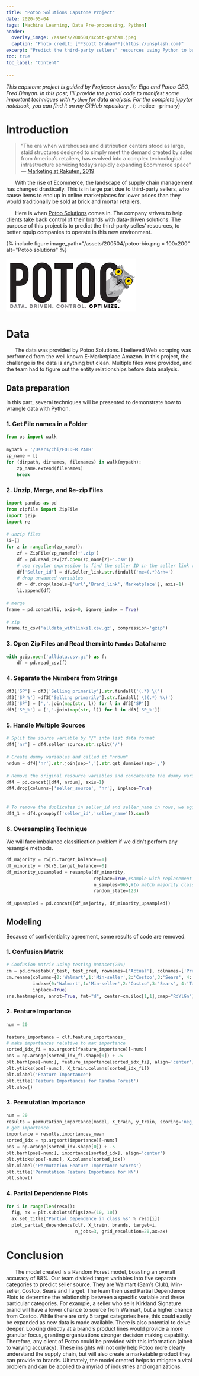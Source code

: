 ```yaml
---
title: "Potoo Solutions Capstone Project"
date: 2020-05-04
tags: [Machine Learning, Data Pre-processing, Python]
header:
  overlay_image: /assets/200504/scott-graham.jpeg
  caption: "Photo credit: [**Scott Graham**](https://unsplash.com)"
excerpt: "Predict the third-party sellers' resources using Python to build a multi-label classification problem. (Difficulty: ★★★☆☆)"
toc: true
toc_label: "Content"

---
```

_This capstone project is guided by Professor Jennifer Eigo and Potoo CEO, Fred Dimyan. In this post, I'll provide the partial code to manifest some important techniques with `Python` for data analysis. For the complete jupyter notebook, you can find it on my GitHub repository [<i class="fab fa-fw fa-github" aria-hidden="true"></i>](https://github.com/chw18019/Potoo-Solutions)._
{: .notice--primary}

# Introduction
> “The era when warehouses and distribution centers stood as large, staid structures designed to simply meet the demand created by sales from America’s retailers, has evolved into a complex technological infrastructure servicing today’s rapidly expanding Ecommerce space” ― [Marketing at Rakuten, 2019](https://www.rakutensl.com/post/how-ecommerce-is-transforming-todays-supply-chain) 

&nbsp;&nbsp;&nbsp;&nbsp;&nbsp;&nbsp;With the rise of Ecommerce, the landscape of supply chain management has changed drastically. This is in large part due to third-party sellers, who cause items to end up in online marketplaces for lower prices than they would traditionally be sold at brick and mortar retailers. 

&nbsp;&nbsp;&nbsp;&nbsp;&nbsp;&nbsp;Here is when [Potoo Solutions](https://potoosolutions.com/) comes in. The company strives to help clients take back control of their brands with data-driven solutions. The purpose of this project is to predict the third-party selles' resources, to better equip companies to operate in this new environment.

{% include figure image_path="/assets/200504/potoo-bio.png = 100x200" alt="Potoo solutions" %}

![](./assets/200504/potoo-bio.png)

# Data
&nbsp;&nbsp;&nbsp;&nbsp;&nbsp;&nbsp;The data was provided by Potoo Solutions. I believed Web scraping was perfromed from the well known E-Marketplace Amazon. In this project, the challenge is the data is anything but clean. Multiple files were provided, and the team had to figure out the entity relationships before data analysis. 

## Data preparation
In this part, several techniques will be presented to demonstrate how to wrangle data with Python.

### 1. Get File names in a Folder
```python
from os import walk

mypath = '/Users/chi/FOLDER PATH'
zp_name = []
for (dirpath, dirnames, filenames) in walk(mypath):
    zp_name.extend(filenames)
    break
```

### 2. Unzip, Merge, and Re-zip Files  
```python
import pandas as pd
from zipfile import ZipFile
import gzip
import re

# unzip files 
li=[]
for z in range(len(zp_name)):
    zf = ZipFile(zp_name[z]+'.zip')
    df = pd.read_csv(zf.open(zp_name[z]+'.csv'))
    # use regular expression to find the seller ID in the seller link variable
    df['Seller_id'] = df.Seller_link.str.findall('me=(.*)&rh=')
    # drop unwanted variables
    df = df.drop(labels=['url','Brand_link','Marketplace'], axis=1)
    li.append(df)

# merge
frame = pd.concat(li, axis=0, ignore_index = True)

# zip
frame.to_csv('alldata_withlinks1.csv.gz', compression='gzip')
```

### 3. Open Zip Files and Read them into `Pandas` Dataframe
```python
with gzip.open('alldata.csv.gz') as f:
    df = pd.read_csv(f)
```

### 4. Separate the Numbers from Strings

```python
df3['SP'] = df3['Selling primarily'].str.findall('(.*) \(')
df3['SP_%'] =df3['Selling primarily'].str.findall('\((.*) %\)')
df3['SP'] = [','.join(map(str, l)) for l in df3['SP']]
df3['SP_%'] = [','.join(map(str, l)) for l in df3['SP_%']]
```
### 5. Handle Multiple Sources
```python
# Split the source variable by "/" into list data format
df4['nr'] = df4.seller_source.str.split('/')

# Create dummy variables and called it "nrdum"
nrdum = df4['nr'].str.join(sep=',').str.get_dummies(sep=',')

# Remove the original resource variables and concatenate the dummy variables based on index
df4 = pd.concat([df4, nrdum], axis=1)
df4.drop(columns=['seller_source', 'nr'], inplace=True)


# To remove the duplicates in seller_id and seller_name in rows, we aggregated the numbers of sources by ID and seller name
df4_1 = df4.groupby(['seller_id','seller_name']).sum()
```

### 6. Oversampling Technique
We will face imbalance classification problem if we didn't perform any resample methods.
```python
df_majority = r5[r5.target_balance==1]
df_minority = r5[r5.target_balance==0]
df_minority_upsampled = resample(df_minority, 
                                 replace=True,#sample with replacement
                                 n_samples=965,#to match majority class
                                 random_state=123)

df_upsampled = pd.concat([df_majority, df_minority_upsampled])
```

## Modeling
Because of confidentiality agreement, some results of code are removed.
### 1. Confusion Matrix
```python 
# Confusion matrix using testing Dataset(20%)
cm = pd.crosstab(Y_test, test_pred, rownames=['Actual'], colnames=['Predicted'], margins = True)
cm.rename(columns={0:'Walmart',1:'Min-seller',2:'Costco',3:'Sears', 4:'Target'}, 
          index={0:'Walmart',1:'Min-seller',2:'Costco',3:'Sears', 4:'Target'},
          inplace=True)
sns.heatmap(cm, annot=True, fmt="d", center=cm.iloc[1,1],cmap="RdYlGn")
```

### 2. Feature Importance 

```python
num = 20

feature_importance = clf.feature_importances_
# make importances relative to max importance
sorted_idx_fi = np.argsort(feature_importance)[-num:]
pos = np.arange(sorted_idx_fi.shape[0]) + .5
plt.barh(pos[-num:], feature_importance[sorted_idx_fi], align='center')
plt.yticks(pos[-num:], X_train.columns[sorted_idx_fi])
plt.xlabel('Feature Importance')
plt.title('Feature Importances for Random Forest')
plt.show()
```

### 3. Permutation Importance
```python
num = 20
results = permutation_importance(model, X_train, y_train, scoring='neg_mean_absolute_error')
# get importance
importance = results.importances_mean
sorted_idx = np.argsort(importance)[-num:]
pos = np.arange(sorted_idx.shape[0]) + .5
plt.barh(pos[-num:], importance[sorted_idx], align='center')
plt.yticks(pos[-num:], X.columns[sorted_idx])
plt.xlabel('Permutation Feature Importance Scores')
plt.title('Permutation Feature Importance for NN')
plt.show()
```

### 4. Partial Dependence Plots

```python
for i in range(len(reso)):
  fig, ax = plt.subplots(figsize=(10, 10))
  ax.set_title("Partial Dependence in class %s" % reso[i])
  plot_partial_dependence(clf, X_train, brands, target=i,
                          n_jobs=3, grid_resolution=20,ax=ax)
```

# Conclusion
&nbsp;&nbsp;&nbsp;&nbsp;&nbsp;&nbsp;The model created is a Random Forest model, boasting an overall accuracy of 88%. Our team divided target variables into five separate categories to predict seller source. They are Walmart (Sam’s Club), Min-seller, Costco, Sears and Target. The team then used Partial Dependence Plots to determine the relationship between a specific variable and these particular categories. For example, a seller who sells Kirkland Signature brand will have a lower chance to source from Walmart, but a higher chance from Costco. While there are only 5 target categories here, this could easily be expanded as new data is made available. There is also potential to delve deeper. Looking directly at a brand’s product lines would provide a more granular focus, granting organizations stronger decision making capability. Therefore, any client of Potoo could be provided with this information (albeit to varying accuracy). These insights will not only help Potoo more clearly understand the supply chain, but will also create a marketable product they can provide to brands. Ultimately, the model created helps to mitigate a vital problem and can be applied to a myriad of industries and organizations. 
